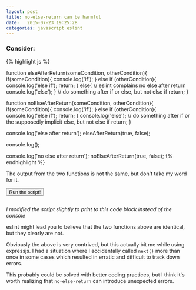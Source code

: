 ```yaml
---
layout: post
title: no-else-return can be harmful
date:   2015-07-23 19:25:28
categories: javascript eslint
---
```


### Consider:

{% highlight js %}

function elseAfterReturn(someCondition, otherCondition){
    if(someCondition){
        console.log('if');
    } else if (otherCondition){
        console.log('else if');
        return;
    } else{
        // eslint complains no else after return
        console.log('else');
    }
    // do something after if or else, but not else if
    return;
}

function noElseAfterReturn(someCondition, otherCondition){
    if(someCondition){
        console.log('if');
    } else if (otherCondition){
        console.log('else if');
        return;
    }
    console.log('else');
    // do something after if or the supposedly implicit else, but not else if
    return;
}

console.log('else after return');
elseAfterReturn(true, false);

console.log();

console.log('no else after return');
noElseAfterReturn(true, false);
{% endhighlight %}

The output from the two functions is not the same, but don't take my word for it.

<button class="btn btn-success" id="run-script">Run the script!</button>

<pre><code id="script-output"></code></pre>

*I modified the script slightly to print to this code block instead of the console*

eslint might lead you to believe that the two functions above are identical, but they clearly are not.

Obviously the above is very contrived, but this actually bit me while using expressjs.  I had a situation where I accidentally called `next()` more than once in some cases which resulted in erratic and difficult to track down errors.

This probably could be solved with better coding practices, but I think it's worth realizing that `no-else-return` can introduce unexpected errors.

<script>
(function() {
    var output = {
        element: document.getElementById('script-output'),
        log: function(text){
            output.element.innerHTML += text + '\n';
        }
    };  
    function elseAfterReturn(someCondition, otherCondition){
        if(someCondition){
            output.log('if');
        } else if (otherCondition){
            output.log('else if');
            return;
        } else{
            // eslint complains no else after return
            output.log('else');
        }
        // do something after if or else, but not else if
        return;
    }

    function noElseAfterReturn(someCondition, otherCondition){
        if(someCondition){
            output.log('if');
        } else if (otherCondition){
            output.log('else if');
            return;
        }
        output.log('else');
        // do something after if or the supposedly implicit else, but not else if
        return;
    }


    document.getElementById('run-script').addEventListener('click', function(){
        output.log('else after return');
        elseAfterReturn(true, false);

        output.log('');

        output.log('no else after return');
        noElseAfterReturn(true, false);
    });
}());

</script>
